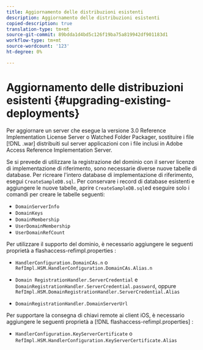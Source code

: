 ```yaml
---
title: Aggiornamento delle distribuzioni esistenti
description: Aggiornamento delle distribuzioni esistenti
copied-description: true
translation-type: tm+mt
source-git-commit: 89bdda1d4bd5c126f19ba75a819942df901183d1
workflow-type: tm+mt
source-wordcount: '123'
ht-degree: 0%

---
```



# Aggiornamento delle distribuzioni esistenti {#upgrading-existing-deployments}

Per aggiornare un server che esegue la versione 3.0 Reference Implementation License Server o Watched Folder Packager, sostituire i file [!DNL .war] distribuiti sul server applicazioni con i file inclusi in Adobe Access Reference Implementation Server.

Se si prevede di utilizzare la registrazione del dominio con il server licenze di implementazione di riferimento, sono necessarie diverse nuove tabelle di database. Per ricreare l&#39;intero database di implementazione di riferimento, esegui `CreateSampleDB.sql`. Per conservare i record di database esistenti e aggiungere le nuove tabelle, aprire `CreateSampleDB.sql`ed eseguire solo i comandi per creare le tabelle seguenti:

* `DomainServerInfo`
* `DomainKeys`
* `DomainMembership`
* `UserDomainMembership`
* `UserDomainRefCount`

Per utilizzare il supporto del dominio, è necessario aggiungere le seguenti proprietà a flashaccess-refimpl.properties :

* `HandlerConfiguration.DomainCAs.n` o  `RefImpl.HSM.HandlerConfiguration.DomainCAs.Alias.n`

* `Domain RegistrationHandler.ServerCredential` e  `DomainRegistrationHandler.ServerCredential.password`, oppure  `RefImpl.HSM.DomainRegistrationHandler.ServerCredential.Alias`

* `DomainRegistrationHandler.DomainServerUrl`

Per supportare la consegna di chiavi remote ai client iOS, è necessario aggiungere le seguenti proprietà a [!DNL flashaccess-refimpl.properties] :

* `HandlerConfiguration.KeyServerCertificate` o  `RefImpl.HSM.HandlerConfiguration.KeyServerCertificate.Alias`

